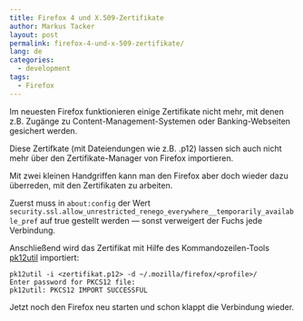 ```yaml
---
title: Firefox 4 und X.509-Zertifikate
author: Markus Tacker
layout: post
permalink: firefox-4-und-x-509-zertifikate/
lang: de
categories:
  - development
tags:
  - Firefox
---
```

Im neuesten Firefox funktionieren einige Zertifikate nicht mehr, mit denen z.B. Zugänge zu Content-Management-Systemen oder Banking-Webseiten gesichert werden.

Diese Zertifkate (mit Dateiendungen wie z.B. .p12) lassen sich auch nicht mehr über den Zertifikate-Manager von Firefox importieren.

Mit zwei kleinen Handgriffen kann man den Firefox aber doch wieder dazu überreden, mit den Zertifikaten zu arbeiten.

Zuerst muss in `about:config` der Wert `security.ssl.allow_unrestricted_renego_everywhere__temporarily_available_pref` auf true gestellt werden — sonst verweigert der Fuchs jede Verbindung.

Anschließend wird das Zertifikat mit Hilfe des Kommandozeilen-Tools [pk12util](http://www.mozilla.org/projects/security/pki/nss/tools/pk12util.html) importiert:

    pk12util -i <zertifikat.p12> -d ~/.mozilla/firefox/<profile>/
    Enter password for PKCS12 file:
    pk12util: PKCS12 IMPORT SUCCESSFUL

Jetzt noch den Firefox neu starten und schon klappt die Verbindung wieder.
